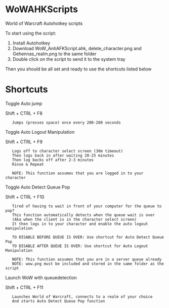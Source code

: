 # WoWAHKScripts
World of Warcraft Autohotkey scripts

To start using the script:
1. Install Autohotkey
2. Download WoW_AntiAFKScript.ahk, delete_character.png and Gehennas_realm.png to the same folder
3. Double click on the script to send it to the system tray

Then you should be all set and ready to use the shortcuts listed below


# Shortcuts
 

   Toggle Auto jump
   
   Shift + CTRL + F8
   
       Jumps (presses space) once every 200-280 seconds



   Toggle Auto Logout Manipulation
   
   Shift + CTRL + F9
   
       Logs off to character select screen (30m timeout)
       Then logs back in after waiting 20-25 minutes
       Then log backs off after 2-3 minutes
       Rinse & Repeat
       
       NOTE: This function assumes that you are logged in to your character



   Toggle Auto Detect Queue Pop
   
   Shift + CTRL + F10
   
       Tired of having to wait in front of your computer for the queue to pop?
       This function automatically detects when the queue wait is over
       (Aka when the client is in the character select screen)
       It then logs in to your character and enable the auto logout manipulation
       
       TO DISABLE BEFORE QUEUE IS OVER: Use shortcut for Auto Detect Queue Pop
       TO DISABLE AFTER QUEUE IS OVER: Use shortcut for Auto Logout Manipulation
       
       NOTE: This function assumes that you are in a server queue already
       NOTE: wow.png must be included and stored in the same folder as the script



   Launch WoW with queuedetection
   
   Shift + CTRL + F11
   
       Launches World of Warcraft, connects to a realm of your choice
       And starts Auto Detect Queue Pop function
